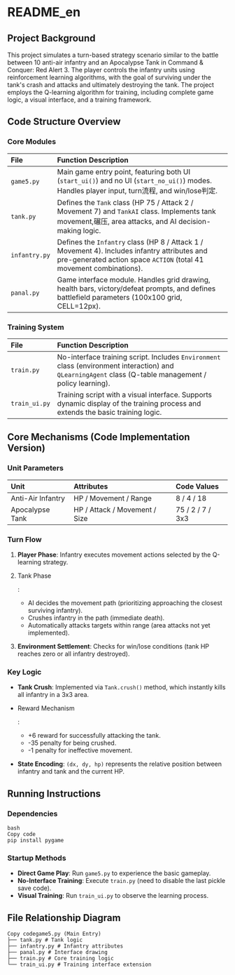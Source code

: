 # README_en

## Project Background

This project simulates a turn-based strategy scenario similar to the battle between 10 anti-air infantry and an Apocalypse Tank in Command & Conquer: Red Alert 3. The player controls the infantry units using reinforcement learning algorithms, with the goal of surviving under the tank's crash and attacks and ultimately destroying the tank. The project employs the Q-learning algorithm for training, including complete game logic, a visual interface, and a training framework.

## Code Structure Overview

### Core Modules

| File          | Function Description                                         |
| :------------ | :----------------------------------------------------------- |
| `game5.py`    | Main game entry point, featuring both UI (`start_ui()`) and no UI (`start_no_ui()`) modes. Handles player input, turn流程, and win/lose判定. |
| `tank.py`     | Defines the `Tank` class (HP 75 / Attack 2 / Movement 7) and `TankAI` class. Implements tank movement,碾压, area attacks, and AI decision-making logic. |
| `infantry.py` | Defines the `Infantry` class (HP 8 / Attack 1 / Movement 4). Includes infantry attributes and pre-generated action space `ACTION` (total 41 movement combinations). |
| `panal.py`    | Game interface module. Handles grid drawing, health bars, victory/defeat prompts, and defines battlefield parameters (100x100 grid, CELL=12px). |

### Training System

| File          | Function Description                                         |
| :------------ | :----------------------------------------------------------- |
| `train.py`    | No-interface training script. Includes `Environment` class (environment interaction) and `QLearningAgent` class (Q-table management / policy learning). |
| `train_ui.py` | Training script with a visual interface. Supports dynamic display of the training process and extends the basic training logic. |

## Core Mechanisms (Code Implementation Version)

### Unit Parameters

| Unit              | Attributes                    | Code Values      |
| :---------------- | :---------------------------- | :--------------- |
| Anti-Air Infantry | HP / Movement / Range         | 8 / 4 / 18       |
| Apocalypse Tank   | HP / Attack / Movement / Size | 75 / 2 / 7 / 3x3 |

### Turn Flow

1. **Player Phase**: Infantry executes movement actions selected by the Q-learning strategy.

2. Tank Phase

   :

   - AI decides the movement path (prioritizing approaching the closest surviving infantry).
   - Crushes infantry in the path (immediate death).
   - Automatically attacks targets within range (area attacks not yet implemented).

3. **Environment Settlement**: Checks for win/lose conditions (tank HP reaches zero or all infantry destroyed).

### Key Logic

- **Tank Crush**: Implemented via `Tank.crush()` method, which instantly kills all infantry in a 3x3 area.

- Reward Mechanism

  :

  - +6 reward for successfully attacking the tank.
  - -35 penalty for being crushed.
  - -1 penalty for ineffective movement.

- **State Encoding**: `(dx, dy, hp)` represents the relative position between infantry and tank and the current HP.

## Running Instructions

### Dependencies

```
bash
Copy code
pip install pygame
```

### Startup Methods

- **Direct Game Play**: Run `game5.py` to experience the basic gameplay.
- **No-Interface Training**: Execute `train.py` (need to disable the last pickle save code).
- **Visual Training**: Run `train_ui.py` to observe the learning process.

## File Relationship Diagram

```
Copy codegame5.py (Main Entry) 
├── tank.py # Tank logic 
├── infantry.py # Infantry attributes 
├── panal.py # Interface drawing 
├── train.py # Core training logic 
└── train_ui.py # Training interface extension 
```